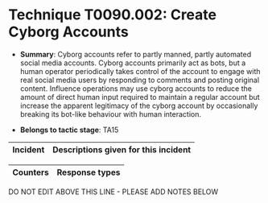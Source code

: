 # Technique T0090.002: Create Cyborg Accounts

* **Summary**: Cyborg accounts refer to partly manned, partly automated social media accounts. Cyborg accounts primarily act as bots, but a human operator periodically takes control of the account to engage with real social media users by responding to comments and posting original content. Influence operations may use cyborg accounts to reduce the amount of direct human input required to maintain a regular account but increase the apparent legitimacy of the cyborg account by occasionally breaking its bot-like behaviour with human interaction.

* **Belongs to tactic stage**: TA15


| Incident | Descriptions given for this incident |
| -------- | -------------------- |



| Counters | Response types |
| -------- | -------------- |


DO NOT EDIT ABOVE THIS LINE - PLEASE ADD NOTES BELOW